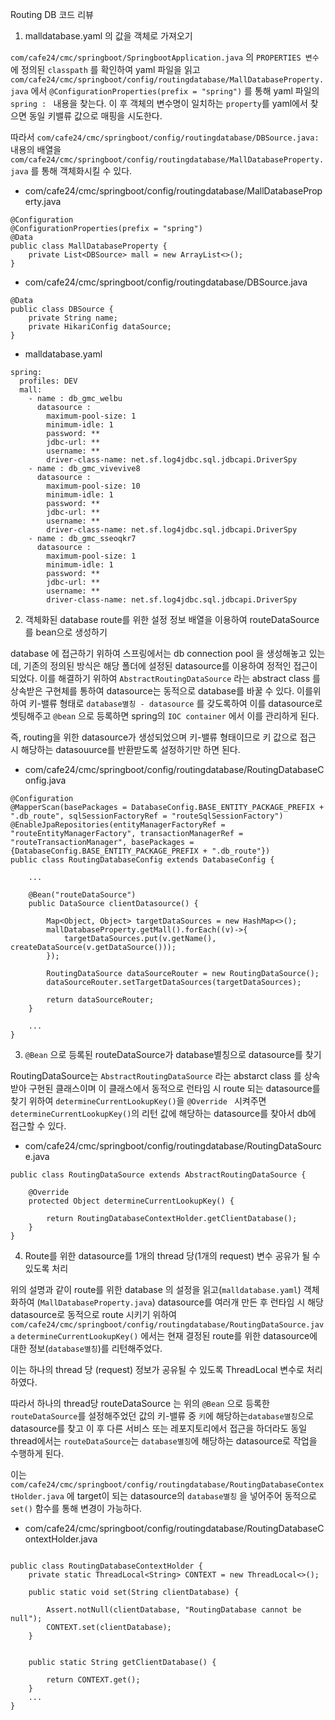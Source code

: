 Routing DB 코드 리뷰



1. malldatabase.yaml 의 값을 객체로 가져오기 

`com/cafe24/cmc/springboot/SpringbootApplication.java` 의 `PROPERTIES 변수`에 정의된 `classpath` 를 확인하여 yaml 파일을 읽고 `com/cafe24/cmc/springboot/config/routingdatabase/MallDatabaseProperty.java` 에서 `@ConfigurationProperties(prefix = "spring")` 를 통해 yaml 파일의 `spring : ` 내용을 찾는다. 이 후 객체의 변수명이 일치하는 `property`를 yaml에서 찾으면 동일 키밸류 값으로 매핑을 시도한다.

따라서 `com/cafe24/cmc/springboot/config/routingdatabase/DBSource.java:` 내용의 배열을 `com/cafe24/cmc/springboot/config/routingdatabase/MallDatabaseProperty.java` 를 통해 객체화시킬 수 있다. 

- com/cafe24/cmc/springboot/config/routingdatabase/MallDatabaseProperty.java

```
@Configuration
@ConfigurationProperties(prefix = "spring")
@Data
public class MallDatabaseProperty {
    private List<DBSource> mall = new ArrayList<>();
}
```



- com/cafe24/cmc/springboot/config/routingdatabase/DBSource.java

```
@Data
public class DBSource {
    private String name;
    private HikariConfig dataSource;
}
```



- malldatabase.yaml

```
spring:
  profiles: DEV
  mall:
    - name : db_gmc_welbu
      datasource :
        maximum-pool-size: 1
        minimum-idle: 1
        password: **
        jdbc-url: **      
        username: **
        driver-class-name: net.sf.log4jdbc.sql.jdbcapi.DriverSpy
    - name : db_gmc_vivevive8
      datasource :
        maximum-pool-size: 10
        minimum-idle: 1
        password: **
        jdbc-url: **      
        username: **
        driver-class-name: net.sf.log4jdbc.sql.jdbcapi.DriverSpy
    - name : db_gmc_sseoqkr7
      datasource :
        maximum-pool-size: 1
        minimum-idle: 1
        password: **
        jdbc-url: **      
        username: **
        driver-class-name: net.sf.log4jdbc.sql.jdbcapi.DriverSpy
```



2. 객체화된 database route를 위한 설정 정보 배열을 이용하여 routeDataSource를 bean으로 생성하기 

database 에 접근하기 위하여 스프링에서는 db connection pool 을 생성해놓고 있는데, 기존의 정의된 방식은 해당 폴더에 설정된 datasource를 이용하여 정적인 접근이 되었다. 이를 해결하기 위하여 `AbstractRoutingDataSource` 라는 abstract class 를 상속받은 구현체를 통하여 datasource는 동적으로 database를 바꿀 수 있다. 이를위하여 키-밸류 형태로 `database별칭 - datasource` 를 갖도록하여 이를 datasource로 셋팅해주고 `@bean` 으로 등록하면 spring의 `IOC container` 에서 이를 관리하게 된다.

즉, routing을 위한 datasource가 생성되었으며 키-밸류 형태이므로 키 값으로 접근 시 해당하는 datasouurce를 반환받도록 설정하기만 하면 된다. 

- com/cafe24/cmc/springboot/config/routingdatabase/RoutingDatabaseConfig.java

```
@Configuration
@MapperScan(basePackages = DatabaseConfig.BASE_ENTITY_PACKAGE_PREFIX + ".db_route", sqlSessionFactoryRef = "routeSqlSessionFactory")
@EnableJpaRepositories(entityManagerFactoryRef = "routeEntityManagerFactory", transactionManagerRef = "routeTransactionManager", basePackages = {DatabaseConfig.BASE_ENTITY_PACKAGE_PREFIX + ".db_route"})
public class RoutingDatabaseConfig extends DatabaseConfig {

    ...
    
    @Bean("routeDataSource")
    public DataSource clientDatasource() {

        Map<Object, Object> targetDataSources = new HashMap<>();
        mallDatabaseProperty.getMall().forEach((v)->{
            targetDataSources.put(v.getName(), createDataSource(v.getDataSource()));
        });

        RoutingDataSource dataSourceRouter = new RoutingDataSource();
        dataSourceRouter.setTargetDataSources(targetDataSources);

        return dataSourceRouter;
    }
    
    ...
}
```



3. `@Bean` 으로 등록된 routeDataSource가 database별칭으로 datasource를 찾기 

RoutingDataSource는 `AbstractRoutingDataSource` 라는 abstarct class 를 상속받아 구현된 클래스이며 이 클래스에서 동적으로 런타임 시 route 되는 datasource를 찾기 위하여  `determineCurrentLookupKey()`을 `@Override ` 시켜주면 `determineCurrentLookupKey()`의 리턴 값에 해당하는 datasource를 찾아서 db에 접근할 수 있다.

- com/cafe24/cmc/springboot/config/routingdatabase/RoutingDataSource.java

```
public class RoutingDataSource extends AbstractRoutingDataSource {

    @Override
    protected Object determineCurrentLookupKey() {

        return RoutingDatabaseContextHolder.getClientDatabase();
    }
}
```



4. Route를 위한 datasource를 1개의 thread 당(1개의 request) 변수 공유가 될 수 있도록 처리

위의 설명과 같이 route를 위한 database 의 설정을 읽고(`malldatabase.yaml`) 객체화하여 (`MallDatabaseProperty.java`) datasource를 여러개 만든 후 런타임 시 해당 datasource로 동적으로 route 시키기 위하여 `com/cafe24/cmc/springboot/config/routingdatabase/RoutingDataSource.java`  `determineCurrentLookupKey()` 에서는 현재 결정된 route를 위한 datasource에 대한 정보(`database별칭`)를 리턴해주었다.

이는 하나의 thread 당 (request) 정보가 공유될 수 있도록 ThreadLocal 변수로 처리하였다.  

따라서 하나의 thread당 routeDataSource 는 위의 `@Bean` 으로 등록한 `routeDataSource`를 설정해주었던 값의 키-밸류 중 `키`에 해당하는`database별칭`으로 datasource를 찾고 이 후 다른 서비스 또는 레포지토리에서 접근을 하더라도 동일 thread에서는 `routeDataSource`는 `database별칭`에 해당하는 datasource로 작업을 수행하게 된다. 

이는 `com/cafe24/cmc/springboot/config/routingdatabase/RoutingDatabaseContextHolder.java` 에 target이 되는 datasource의 `database별칭` 을 넣어주어 동적으로 `set()` 함수를 통해 변경이 가능하다.



- com/cafe24/cmc/springboot/config/routingdatabase/RoutingDatabaseContextHolder.java

```

public class RoutingDatabaseContextHolder {
    private static ThreadLocal<String> CONTEXT = new ThreadLocal<>();  
    
    public static void set(String clientDatabase) {

        Assert.notNull(clientDatabase, "RoutingDatabase cannot be null");
        CONTEXT.set(clientDatabase);
    }


    public static String getClientDatabase() {

        return CONTEXT.get();
    }
    ...
}
```

